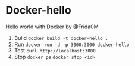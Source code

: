 # Docker-hello
Hello world with Docker by @Frida0M

1. Build
```docker build -t docker-hello .```
2. Run
```docker run -d -p 3000:3000 docker-hello```
4. Test
```curl http://localhost:3000```
5. Stop
```docker ps```
```docker stop <id>```
